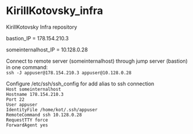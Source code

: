 # KirillKotovsky_infra
KirillKotovsky Infra repository

bastion_IP = 178.154.210.3

someinternalhost_IP = 10.128.0.28

 Connect to remote server (someinternalhost) through jump server (bastion) in one command:<br>
        `ssh -J appuser@178.154.210.3 appuser@10.128.0.28`<br>

 Configure /etc/ssh/ssh_config for add alias to ssh connection<br>
 `Host someinternalhost`<br>
        `Hostname 178.154.210.3`<br>
        `Port 22`<br>
        `User appuser`<br>
        `IdentityFile /home/kot/.ssh/appuser`<br>
        `RemoteCommand ssh 10.128.0.28`<br>
        `RequestTTY force`<br>
        `ForwardAgent yes`

